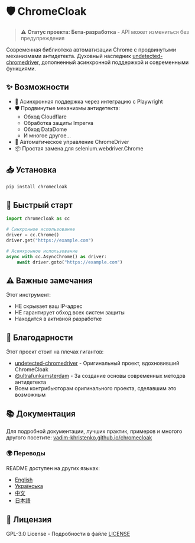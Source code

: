 # 🛡️ ChromeCloak

> ⚠️ **Статус проекта: Бета-разработка** - API может измениться без предупреждения

Современная библиотека автоматизации Chrome с продвинутыми механизмами антидетекта. Духовный наследник [undetected-chromedriver](https://github.com/ultrafunkamsterdam/undetected-chromedriver), дополненный асинхронной поддержкой и современными функциями.

## ✨ Возможности

- 🚀 Асинхронная поддержка через интеграцию с Playwright
- 🛡️ Продвинутые механизмы антидетекта:
  - Обход Cloudflare
  - Обработка защиты Imperva
  - Обход DataDome
  - И многое другое...
- 🔄 Автоматическое управление ChromeDriver
- 📦 Простая замена для selenium.webdriver.Chrome

## 📥 Установка

```bash
pip install chromecloak
```

## 🚀 Быстрый старт

```python
import chromecloak as cc

# Синхронное использование
driver = cc.Chrome()
driver.get("https://example.com")

# Асинхронное использование
async with cc.AsyncChrome() as driver:
    await driver.goto("https://example.com")
```

## ⚠️ Важные замечания

Этот инструмент:
- НЕ скрывает ваш IP-адрес
- НЕ гарантирует обход всех систем защиты
- Находится в активной разработке

## 🙌 Благодарности

Этот проект стоит на плечах гигантов:

- [undetected-chromedriver](https://github.com/ultrafunkamsterdam/undetected-chromedriver) - Оригинальный проект, вдохновивший ChromeCloak
- [@ultrafunkamsterdam](https://github.com/ultrafunkamsterdam) - За создание основы современных методов антидетекта
- Всем контрибьюторам оригинального проекта, сделавшим это возможным

## 📚 Документация

Для подробной документации, лучших практик, примеров и многого другого посетите:
[vadim-khristenko.github.io/chromecloak](https://vadim-khristenko.github.io/chromecloak)

### 🌍 Переводы

README доступен на других языках:
- [English](README.md)
- [Українська](README.UK.md)
- [中文](README.ZH.md)
- [日本語](README.JP.md)

## 📝 Лицензия

GPL-3.0 License - Подробности в файле [LICENSE](LICENSE)